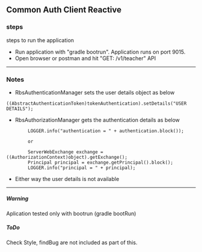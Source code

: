 ## Common Auth Client Reactive

### steps
steps to run the application

* Run application with "gradle bootrun". Application runs on port 9015.
* Open browser or postman and hit "GET:  /v1/teacher" API

-----

### Notes

* RbsAuthenticationManager sets the user details object as below

```
((AbstractAuthenticationToken)tokenAuthentication).setDetails("USER DETAILS");
```
* RbsAuthorizationManager gets the authentication details as below

```
        LOGGER.info("authentication = " + authentication.block());
```

            or

```
        ServerWebExchange exchange = ((AuthorizationContext)object).getExchange();
        Principal principal = exchange.getPrincipal().block();
        LOGGER.info("principal = " + principal);
```

* Either way the user details is not available


-------

##### Warning

Aplication tested only with bootrun (gradle bootRun)

##### ToDo
Check Style, findBug are not included as part of this.
